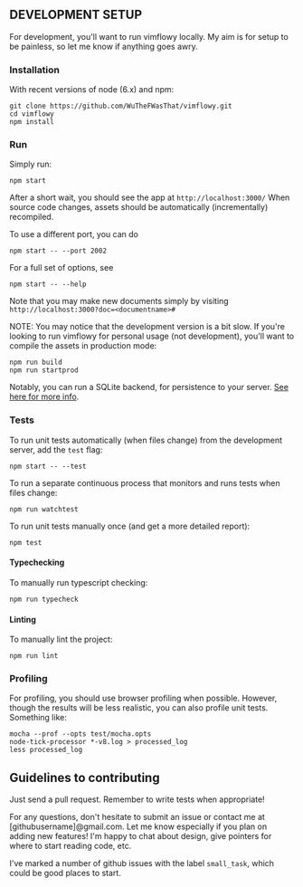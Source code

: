 ## DEVELOPMENT SETUP

For development, you'll want to run vimflowy locally.
My aim is for setup to be painless, so let me know if anything goes awry.

### Installation

With recent versions of node (6.x) and npm:

    git clone https://github.com/WuTheFWasThat/vimflowy.git
    cd vimflowy
    npm install

### Run

Simply run:

    npm start

After a short wait, you should see the app at `http://localhost:3000/`
When source code changes, assets should be automatically (incrementally) recompiled.

To use a different port, you can do

    npm start -- --port 2002

For a full set of options, see

    npm start -- --help

Note that you may make new documents simply by visiting
`http://localhost:3000?doc=<documentname>#`

NOTE: You may notice that the development version is a bit slow.
If you're looking to run vimflowy for personal usage (not development), you'll want to compile the assets in production mode:

    npm run build
    npm run startprod

Notably, you can run a SQLite backend, for persistence to your server. 
[See here for more info](docs/storage/SQLite.md).

### Tests

To run unit tests automatically (when files change) from the development server, add the `test` flag:

    npm start -- --test

To run a separate continuous process that monitors and runs tests when files change:

    npm run watchtest

To run unit tests manually once (and get a more detailed report):

    npm test

#### Typechecking

To manually run typescript checking:

    npm run typecheck

#### Linting

To manually lint the project:

    npm run lint

### Profiling

For profiling, you should use browser profiling when possible.
However, though the results will be less realistic, you can also profile unit tests.  Something like:

    mocha --prof --opts test/mocha.opts
    node-tick-processor *-v8.log > processed_log
    less processed_log

## Guidelines to contributing

Just send a pull request.  Remember to write tests when appropriate!

For any questions, don't hesitate to submit an issue or contact me at [githubusername]@gmail.com.  Let me know especially if you plan on adding new features!  I'm happy to chat about design, give pointers for where to start reading code, etc.

I've marked a number of github issues with the label `small_task`, which could be good places to start.
